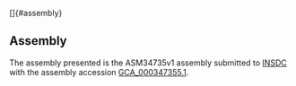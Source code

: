 []{#assembly}

Assembly
--------

The assembly presented is the ASM34735v1 assembly submitted to
[INSDC](http://www.insdc.org) with the assembly accession
[GCA\_000347355.1](http://www.ebi.ac.uk/ena/data/view/GCA_000347355.1).
